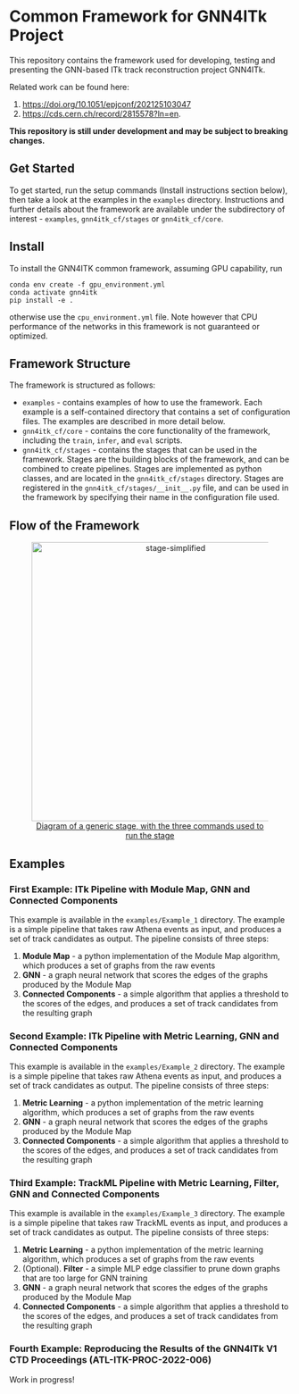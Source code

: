 # Common Framework for GNN4ITk Project

This repository contains the framework used for developing, testing and presenting the GNN-based ITk track reconstruction project GNN4ITk. 

Related work can be found here:

1. https://doi.org/10.1051/epjconf/202125103047
2. https://cds.cern.ch/record/2815578?ln=en.

**This repository is still under development and may be subject to breaking changes.**

## Get Started

To get started, run the setup commands (Install instructions section below), then take a look at the examples in the `examples` directory. Instructions and further details about the framework are available under the subdirectory of interest - `examples`, `gnn4itk_cf/stages` or `gnn4itk_cf/core`.

## Install

To install the GNN4ITK common framework, assuming GPU capability, run

```
conda env create -f gpu_environment.yml
conda activate gnn4itk
pip install -e .
```

otherwise use the `cpu_environment.yml` file. Note however that CPU performance of the networks in this framework is not guaranteed or optimized.

## Framework Structure

The framework is structured as follows:

- `examples` - contains examples of how to use the framework. Each example is a self-contained directory that contains a set of configuration files. The examples are described in more detail below.
- `gnn4itk_cf/core` - contains the core functionality of the framework, including the `train`, `infer`, and `eval` scripts.
- `gnn4itk_cf/stages` - contains the stages that can be used in the framework. Stages are the building blocks of the framework, and can be combined to create pipelines. Stages are implemented as python classes, and are located in the `gnn4itk_cf/stages` directory. Stages are registered in the `gnn4itk_cf/stages/__init__.py` file, and can be used in the framework by specifying their name in the configuration file used.

## Flow of the Framework

<div align="center">
<figure>
  <a href="https://ibb.co/b76jbjn"><img src="https://i.ibb.co/pn16h6p/stage-simplified.jpg" alt="stage-simplified" border="0" width=500></a><br /><a target='_blank' href='https://imgbb.com/'>Diagram of a generic stage, with the three commands used to run the stage</a><br />
</figure>
</div>

## Examples

### First Example: ITk Pipeline with Module Map, GNN and Connected Components

This example is available in the `examples/Example_1` directory. The example is a simple pipeline that takes raw Athena events as input, and produces a set of track candidates as output. The pipeline consists of three steps:

1. **Module Map** - a python implementation of the Module Map algorithm, which produces a set of graphs from the raw events
2. **GNN** - a graph neural network that scores the edges of the graphs produced by the Module Map
3. **Connected Components** - a simple algorithm that applies a threshold to the scores of the edges, and produces a set of track candidates from the resulting graph

### Second Example: ITk Pipeline with Metric Learning, GNN and Connected Components

This example is available in the `examples/Example_2` directory. The example is a simple pipeline that takes raw Athena events as input, and produces a set of track candidates as output. The pipeline consists of three steps:

1. **Metric Learning** - a python implementation of the metric learning algorithm, which produces a set of graphs from the raw events
2. **GNN** - a graph neural network that scores the edges of the graphs produced by the Module Map
3. **Connected Components** - a simple algorithm that applies a threshold to the scores of the edges, and produces a set of track candidates from the resulting graph

### Third Example: TrackML Pipeline with Metric Learning, Filter, GNN and Connected Components

This example is available in the `examples/Example_3` directory. The example is a simple pipeline that takes raw TrackML events as input, and produces a set of track candidates as output. The pipeline consists of three steps:

1. **Metric Learning** - a python implementation of the metric learning algorithm, which produces a set of graphs from the raw events
2. (Optional). **Filter** - a simple MLP edge classifier to prune down graphs that are too large for GNN training
3. **GNN** - a graph neural network that scores the edges of the graphs produced by the Module Map
4. **Connected Components** - a simple algorithm that applies a threshold to the scores of the edges, and produces a set of track candidates from the resulting graph


### Fourth Example: Reproducing the Results of the GNN4ITk V1 CTD Proceedings (ATL-ITK-PROC-2022-006)

Work in progress!


